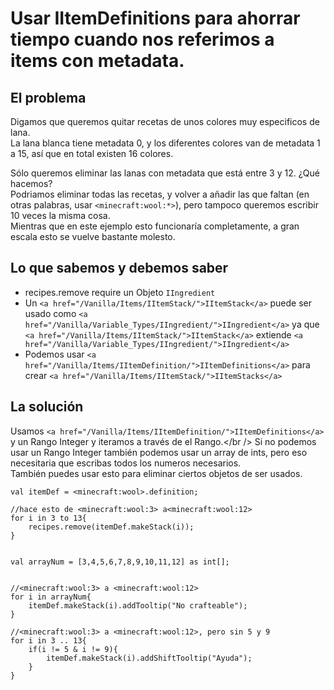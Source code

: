 # Usar IItemDefinitions para ahorrar tiempo cuando nos referimos a items con metadata.

## El problema 

Digamos que queremos quitar recetas de unos colores muy especificos de lana.   
La lana blanca tiene metadata 0, y los diferentes colores van de metadata 1 a 15, así que en total existen 16 colores.

Sólo queremos eliminar las lanas con metadata que está entre 3 y 12. ¿Qué hacemos?  
Podriamos eliminar todas las recetas, y volver a añadir las que faltan (en otras palabras, usar `<minecraft:wool:*>`), pero tampoco queremos escribir 10 veces la misma cosa.  
Mientras que en este ejemplo esto funcionaría completamente, a gran escala esto se vuelve bastante molesto.

## Lo que sabemos y debemos saber 

- recipes.remove require un Objeto `IIngredient`
- Un `<a href="/Vanilla/Items/IItemStack/">IItemStack</a>` puede ser usado como `<a href="/Vanilla/Variable_Types/IIngredient/">IIngredient</a>` ya que `<a href="/Vanilla/Items/IItemStack/">IItemStack</a>` extiende `<a href="/Vanilla/Variable_Types/IIngredient/">IIngredient</a>`
- Podemos usar `<a href="/Vanilla/Items/IItemDefinition/">IItemDefinitions</a>` para crear `<a href="/Vanilla/Items/IItemStack/">IItemStacks</a>`

## La solución

Usamos `<a href="/Vanilla/Items/IItemDefinition/">IItemDefinitions</a>` y un Rango Integer y iteramos a través de el Rango.</br /> Si no podemos usar un Rango Integer también podemos usar un array de ints, pero eso necesitaria que escribas todos los numeros necesarios.  
También puedes usar esto para eliminar ciertos objetos de ser usados.

```zenscript
val itemDef = <minecraft:wool>.definition;

//hace esto de <minecraft:wool:3> a<minecraft:wool:12>
for i in 3 to 13{
    recipes.remove(itemDef.makeStack(i));
}


val arrayNum = [3,4,5,6,7,8,9,10,11,12] as int[];


//<minecraft:wool:3> a <minecraft:wool:12>
for i in arrayNum{
    itemDef.makeStack(i).addTooltip("No crafteable");
}

//<minecraft:wool:3> a <minecraft:wool:12>, pero sin 5 y 9
for i in 3 .. 13{
    if(i != 5 & i != 9){
        itemDef.makeStack(i).addShiftTooltip("Ayuda");
    }
}

```